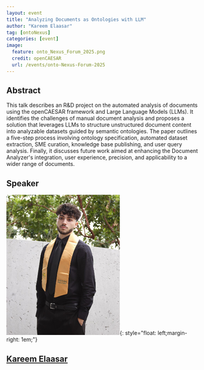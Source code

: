 ```yaml
---
layout: event
title: "Analyzing Documents as Ontologies with LLM"
author: "Kareem Elaasar"
tag: [ontoNexus]
categories: [event]
image:
  feature: onto_Nexus_Forum_2025.png
  credit: openCAESAR
  url: /events/onto-Nexus-Forum-2025
---
```


## Abstract

This talk describes an R&D project on the automated analysis of documents using the openCAESAR framework and Large Language Models (LLMs). It identifies the challenges of manual document analysis and proposes a solution that leverages LLMs to structure unstructured document content into analyzable datasets guided by semantic ontologies. The paper outlines a five-step process involving ontology specification, automated dataset extraction, SME curation, knowledge base publishing, and user query analysis. Finally, it discusses future work aimed at enhancing the Document Analyzer's integration, user experience, precision, and applicability to a wider range of documents.

## Speaker

![Kareem Elaasar](img/KElaasar.png){: style="float: left;margin-right: 1em;"}

<h2><a href="mailto:kareemelaasar02@gmail.com">Kareem Elaasar</a></h2>